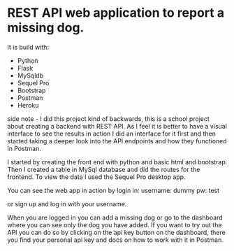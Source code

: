 # REST API web application to report a missing dog.

It is build with:

- Python
- Flask
- MySqldb
- Sequel Pro
- Bootstrap
- Postman
- Heroku

side note - I did this project kind of backwards, this is a school project about creating a backend with REST API. As I feel it is better to have a visual interface to see the results in action I did an interface for it first and then started taking a deeper look into the API endpoints and how they functioned in Postman.

I started by creating the front end with python and basic html and bootstrap. Then I created a table in MySql database and did the routes for the frontend. To view the data I used the Sequel Pro desktop app.

You can see the web app in action by login in:
username: dummy
pw: test

or sign up and log in with your username.

When you are logged in you can add a missing dog or go to the dashboard where you can see only the dog you have added. If you want to try out the API you can do so by clicking on the api key button on the dashboard, there you find your personal api key and docs on how to work with it in Postman.

